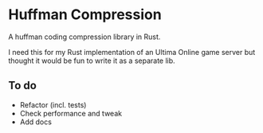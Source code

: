 # Huffman Compression

A huffman coding compression library in Rust.

I need this for my Rust implementation of an Ultima Online game server but thought it would be fun to write it as a separate lib.

## To do
- Refactor (incl. tests)
- Check performance and tweak
- Add docs
